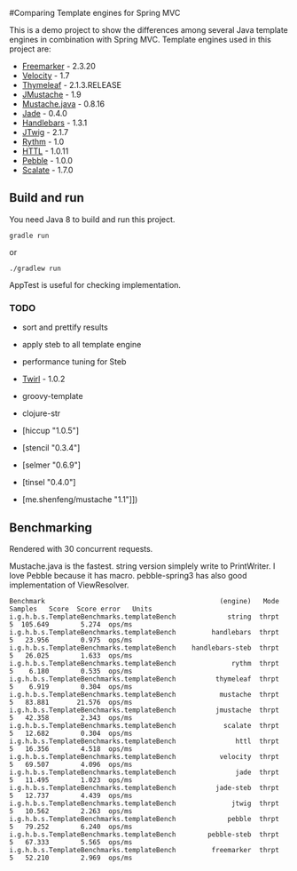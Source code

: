 #Comparing Template engines for Spring MVC

This is a demo project to show the differences among several Java template engines in combination with Spring MVC.
Template engines used in this project are:

* [Freemarker](http://www.freemarker.org) - 2.3.20
* [Velocity](http://velocity.apache.org) - 1.7
* [Thymeleaf](http://www.thymeleaf.org/) - 2.1.3.RELEASE
* [JMustache](https://github.com/samskivert/jmustache) - 1.9
* [Mustache.java](https://github.com/spullara/mustache.java) - 0.8.16
* [Jade](https://github.com/neuland/jade4j) - 0.4.0
* [Handlebars](https://github.com/jknack/handlebars.java) - 1.3.1
* [JTwig](https://github.com/lyncode/jtwig) - 2.1.7
* [Rythm](http://rythmengine.org/) - 1.0
* [HTTL](http://httl.github.io/en/) - 1.0.11
* [Pebble](http://www.mitchellbosecke.com/pebble/) - 1.0.0
* [Scalate](http://scalate.fusesource.org)  - 1.7.0

## Build and run
You need Java 8 to build and run this project.
```
gradle run
```
or
```
./gradlew run
```
AppTest is useful for checking implementation.

### TODO
* sort and prettify results
* apply steb to all template engine
* performance tuning for Steb

* [Twirl](https://github.com/spray/twirl)  - 1.0.2
* groovy-template
* clojure-str
* [hiccup "1.0.5"]
* [stencil "0.3.4"]
* [selmer "0.6.9"]
* [tinsel "0.4.0"]
* [me.shenfeng/mustache "1.1"]])


## Benchmarking
Rendered with 30 concurrent requests.

Mustache.java is the fastest.
string version simplely write to PrintWriter.
I love Pebble because it has macro.
pebble-spring3 has also good implementation of ViewResolver.
```
Benchmark                                            (engine)   Mode  Samples   Score  Score error   Units
i.g.h.b.s.TemplateBenchmarks.templateBench             string  thrpt        5  105.649        5.274  ops/ms
i.g.h.b.s.TemplateBenchmarks.templateBench         handlebars  thrpt        5   23.956        0.975  ops/ms
i.g.h.b.s.TemplateBenchmarks.templateBench    handlebars-steb  thrpt        5   26.025        1.633  ops/ms
i.g.h.b.s.TemplateBenchmarks.templateBench              rythm  thrpt        5    6.180        0.535  ops/ms
i.g.h.b.s.TemplateBenchmarks.templateBench          thymeleaf  thrpt        5    6.919        0.304  ops/ms
i.g.h.b.s.TemplateBenchmarks.templateBench           mustache  thrpt        5   83.881       21.576  ops/ms
i.g.h.b.s.TemplateBenchmarks.templateBench          jmustache  thrpt        5   42.358        2.343  ops/ms
i.g.h.b.s.TemplateBenchmarks.templateBench            scalate  thrpt        5   12.682        0.304  ops/ms
i.g.h.b.s.TemplateBenchmarks.templateBench               httl  thrpt        5   16.356        4.518  ops/ms
i.g.h.b.s.TemplateBenchmarks.templateBench           velocity  thrpt        5   69.507        4.096  ops/ms
i.g.h.b.s.TemplateBenchmarks.templateBench               jade  thrpt        5   11.495        1.023  ops/ms
i.g.h.b.s.TemplateBenchmarks.templateBench          jade-steb  thrpt        5   12.737        4.439  ops/ms
i.g.h.b.s.TemplateBenchmarks.templateBench              jtwig  thrpt        5   10.562        2.263  ops/ms
i.g.h.b.s.TemplateBenchmarks.templateBench             pebble  thrpt        5   79.252        6.240  ops/ms
i.g.h.b.s.TemplateBenchmarks.templateBench        pebble-steb  thrpt        5   67.333        5.565  ops/ms
i.g.h.b.s.TemplateBenchmarks.templateBench         freemarker  thrpt        5   52.210        2.969  ops/ms
```
